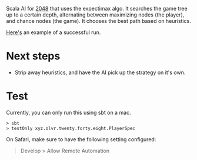 Scala AI for [2048](http://gabrielecirulli.github.io/2048/) that uses the expectimax algo. It searches the game tree up to a certain depth, alternating between maximizing nodes (the player), and chance nodes (the game). It chooses the best path based on heuristics.

[Here's](https://youtu.be/Gi8k4x-b-pA) an example of a successful run. 

# Next steps
* Strip away heuristics, and have the AI pick up the strategy on it's own.

# Test
Currently, you can only run this using sbt on a mac. 

```
> sbt
> testOnly xyz.olvr.twenty.forty.eight.PlayerSpec
```

On Safari, make sure to have the following setting configured:
> Develop > Allow Remote Automation
